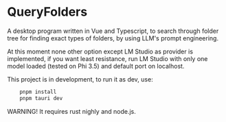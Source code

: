 # QueryFolders
A desktop program written in Vue and Typescript, to search through folder tree for finding exact types of folders, by using LLM's prompt engineering.

At this moment none other option except LM Studio as provider is implemented, if you want least resistance, run LM Studio with only one model loaded (tested on Phi 3.5) and default port on localhost. 

This project is in development, to run it as dev, use:

```bash
    pnpm install
    pnpm tauri dev
```

WARNING! It requires rust nighly and node.js.